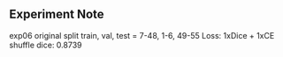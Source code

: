 ## Experiment Note
exp06
original split
train, val, test = 7-48, 1-6, 49-55
Loss: 1xDice + 1xCE
shuffle
dice: 0.8739